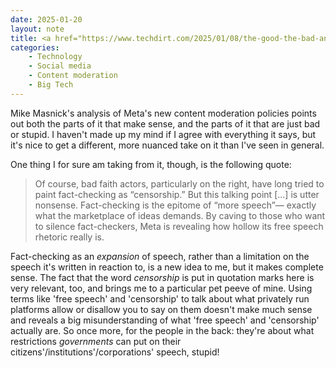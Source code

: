 ```yaml
---
date: 2025-01-20
layout: note
title: <a href="https://www.techdirt.com/2025/01/08/the-good-the-bad-and-the-stupid-in-metas-new-content-moderation-policies/" target="_blank">The Good, The Bad, And The Stupid In Meta’s New Content Moderation Policies</a> by Mike Masnick
categories:
    - Technology
    - Social media
    - Content moderation
    - Big Tech
---
```

Mike Masnick's analysis of Meta's new content moderation policies points out both the parts of it that make sense, and the parts of it that are just bad or stupid. I haven't made up my mind if I agree with everything it says, but it's nice to get a different, more nuanced take on it than I've seen in general.

One thing I for sure am taking from it, though, is the following quote:

> Of course, bad faith actors, particularly on the right, have long tried to paint fact-checking as “censorship.” But this talking point [...] is utter nonsense. Fact-checking is the epitome of “more speech”— exactly what the marketplace of ideas demands. By caving to those who want to silence fact-checkers, Meta is revealing how hollow its free speech rhetoric really is.

Fact-checking as an *expansion* of speech, rather than a limitation on the speech it's written in reaction to, is a new idea to me, but it makes complete sense. The fact that the word *censorship* is put in quotation marks here is very relevant, too, and brings me to a particular pet peeve of mine. Using terms like 'free speech' and 'censorship' to talk about what privately run platforms allow or disallow you to say on them doesn't make much sense and reveals a big misunderstanding of what 'free speech' and 'censorship' actually are. So once more, for the people in the back: they're about what restrictions *governments* can put on their citizens'/institutions'/corporations' speech, stupid!
